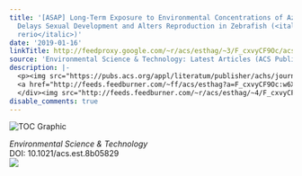 ```yaml
---
title: '[ASAP] Long-Term Exposure to Environmental Concentrations of Azoxystrobin
  Delays Sexual Development and Alters Reproduction in Zebrafish (<italic toggle="yes">Danio
  rerio</italic>)'
date: '2019-01-16'
linkTitle: http://feedproxy.google.com/~r/acs/esthag/~3/F_cxvyCF9Oc/acs.est.8b05829
source: 'Environmental Science & Technology: Latest Articles (ACS Publications)'
description: |-
  <p><img src="https://pubs.acs.org/appl/literatum/publisher/achs/journals/content/esthag/0/esthag.ahead-of-print/acs.est.8b05829/20190116/images/medium/es-2018-05829b_0006.gif" alt="TOC Graphic"/></p><div><cite>Environmental Science & Technology</cite></div><div>DOI: 10.1021/acs.est.8b05829</div><div class="feedflare">
  <a href="http://feeds.feedburner.com/~ff/acs/esthag?a=F_cxvyCF9Oc:w6XF5-lmjTQ:yIl2AUoC8zA"><img src="http://feeds.feedburner.com/~ff/acs/esthag?d=yIl2AUoC8zA" border="0"></img></a>
  </div><img src="http://feeds.feedburner.com/~r/acs/esthag/~4/F_cxvyCF9Oc" height="1" width="1" ...
disable_comments: true
---
```

<p><img src="https://pubs.acs.org/appl/literatum/publisher/achs/journals/content/esthag/0/esthag.ahead-of-print/acs.est.8b05829/20190116/images/medium/es-2018-05829b_0006.gif" alt="TOC Graphic"/></p><div><cite>Environmental Science & Technology</cite></div><div>DOI: 10.1021/acs.est.8b05829</div><div class="feedflare">
<a href="http://feeds.feedburner.com/~ff/acs/esthag?a=F_cxvyCF9Oc:w6XF5-lmjTQ:yIl2AUoC8zA"><img src="http://feeds.feedburner.com/~ff/acs/esthag?d=yIl2AUoC8zA" border="0"></img></a>
</div><img src="http://feeds.feedburner.com/~r/acs/esthag/~4/F_cxvyCF9Oc" height="1" width="1" ...